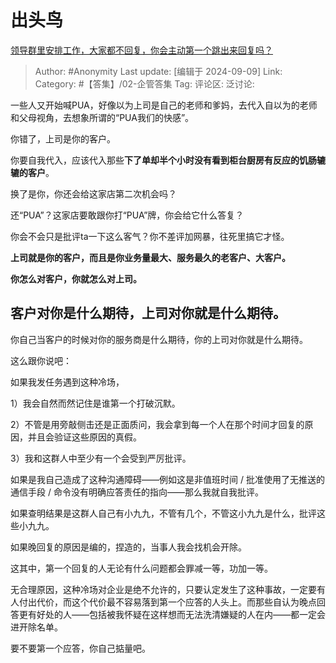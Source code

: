 # 出头鸟
[领导群里安排工作，大家都不回复，你会主动第一个跳出来回复吗？](https://www.zhihu.com/question/666062998/answer/3620403442)

> Author: #Anonymity
> Last update: [编辑于 2024-09-09]
> Link:
> Category: #【答集】/02-企管答集 
> Tag: 
> 评论区:
> 泛讨论:

一些人又开始喊PUA，好像以为上司是自己的老师和爹妈，去代入自以为的老师和父母视角，去想象所谓的“PUA我们的快感”。

你错了，上司是你的客户。

你要自我代入，应该代入那些**下了单却半个小时没有看到柜台厨房有反应的饥肠辘辘的客户**。

换了是你，你还会给这家店第二次机会吗？

还“PUA”？这家店要敢跟你打“PUA”牌，你会给它什么答复？

你会不会只是批评ta一下这么客气？你不差评加网暴，往死里搞它才怪。

**上司就是你的客户，而且是你业务量最大、服务最久的老客户、大客户。**

**你怎么对客户，你就怎么对上司。**

## 客户对你是什么期待，上司对你就是什么期待。 ##

你自己当客户的时候对你的服务商是什么期待，你的上司对你就是什么期待。

这么跟你说吧：

如果我发任务遇到这种冷场，

1）我会自然而然记住是谁第一个打破沉默。

2）不管是用旁敲侧击还是正面质问，我会拿到每一个人在那个时间才回复的原因，并且会验证这些原因的真假。

3）我和这群人中至少有一个会受到严厉批评。

如果是我自己造成了这种沟通障碍——例如这是非值班时间 / 批准使用了无推送的通信手段 / 命令没有明确应答责任的指向——那么我就自我批评。

如果查明结果是这群人自己有小九九，不管有几个，不管这小九九是什么，批评这些小九九。

如果晚回复的原因是编的，捏造的，当事人我会找机会开除。

这其中，第一个回复的人无论有什么问题都会罪减一等，功加一等。

无合理原因，这种冷场对企业是绝不允许的，只要认定发生了这种事故，一定要有人付出代价，而这个代价最不容易落到第一个应答的人头上。而那些自认为晚点回答更有好处的人——包括被我怀疑在这样想而无法洗清嫌疑的人在内——都一定会进开除名单。

要不要第一个应答，你自己掂量吧。
